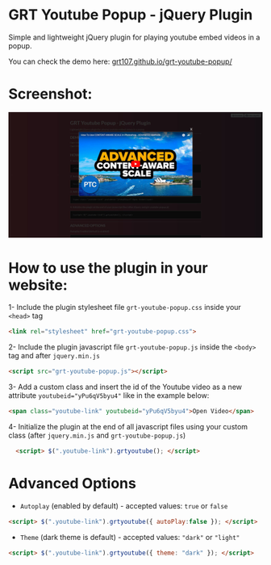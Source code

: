 # GRT Youtube Popup - jQuery Plugin
Simple and lightweight jQuery plugin for playing youtube embed videos in a popup.

You can check the demo here: [grt107.github.io/grt-youtube-popup/](http://grt107.github.io/grt-youtube-popup/)

# Screenshot:
![Alt text](/screenshot.jpg?raw=true "Demo Screenshot")

# How to use the plugin in your website:
1- Include the plugin stylesheet file ```grt-youtube-popup.css``` inside your ```<head>``` tag

  ```html
  <link rel="stylesheet" href="grt-youtube-popup.css">
  ```

2- Include the plugin javascript file ```grt-youtube-popup.js``` inside the ```<body>``` tag and after ```jquery.min.js```

  ```html
  <script src="grt-youtube-popup.js"></script>
  ```

3- Add a custom class and insert the id of the Youtube video as a new attribute ```youtubeid="yPu6qV5byu4"``` like in the example below:

  ```html
  <span class="youtube-link" youtubeid="yPu6qV5byu4">Open Video</span>
  ```

4- Initialize the plugin at the end of all javascript files using your custom class (after ```jquery.min.js``` and ```grt-youtube-popup.js```)

```html
  <script> $(".youtube-link").grtyoutube(); </script>
  ```

# Advanced Options
- ```Autoplay``` (enabled by default) - accepted values: ```true``` or ```false```

```html
<script> $(".youtube-link").grtyoutube({ autoPlay:false }); </script>
```

- ```Theme``` (dark theme is default) - accepted values: ```"dark"``` or ```"light"```

```html
<script> $(".youtube-link").grtyoutube({ theme: "dark" }); </script>
```
